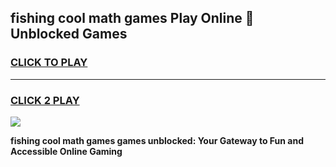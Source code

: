 
## fishing cool math games Play Online 👋 Unblocked Games
<h3>
<a href="https://news.freeplayer.one?title=fishing_cool_math_games&ref=17CMG">CLICK TO PLAY</a></h3>
<hr>

<h3>
<a href="https://news.freeplayer.one?title=fishing_cool_math_games&ref=17CMG">CLICK 2 PLAY</a>
  
</h3>

<a href="https://news.freeplayer.one?title=fishing_cool_math_games&ref=17CMG/"><img src="https://clearcache.store/games.png"></a>


**fishing cool math games games unblocked: Your Gateway to Fun and Accessible Online Gaming**
